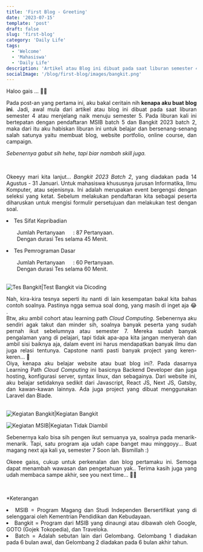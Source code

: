 ```yaml
---
title: 'First Blog - Greeting'
date: '2023-07-15'
template: 'post'
draft: false
slug: 'first-blog'
category: 'Daily Life'
tags:
  - 'Welcome'
  - 'Mahasiswa'
  - 'Daily Life'
description: 'Artikel atau Blog ini dibuat pada saat liburan semester 4 atau menjelang naik menuju semester 5. Liburan ini bertepatan dengan pendaftaran MSIB batch 5 dan Bangkit 2023 batch 2, maka aku habiskan liburan ini untuk belajar dan bersenang-senang.'
socialImage: '/blog/first-blog/images/bangkit.png'
---
```


<div style="text-align: justify">

Haloo gais ... 👋🏻

Pada post-an yang pertama ini, aku bakal ceritain nih <b>kenapa aku buat blog ini</b>. Jadi, awal mula dari artikel atau blog ini dibuat pada saat liburan semester 4 atau menjelang naik menuju semester 5. Pada liburan kali ini bertepatan dengan pendaftaran MSIB batch 5 dan Bangkit 2023 batch 2, maka dari itu aku habiskan liburan ini untuk belajar dan bersenang-senang salah satunya yaitu membuat blog, website portfolio, online course, dan campaign.

<i>Sebenernya gabut sih hehe, tapi biar nambah skill juga.</i>

<br />

</div>

<div style="text-align: justify">

Okeeyy mari kita lanjut... <i>Bangkit 2023 Batch 2</i>, yang diadakan pada 14 Agustus - 31 Januari. Untuk mahasiswa khususnya jurusan Informatika, Ilmu Komputer, atau sejenisnya. Ini adalah merupakan event bergengsi dengan seleksi yang ketat. Sebelum melakukan pendaftaran kita sebagai peserta diharuskan untuk mengisi formulir persetujuan dan melakukan test dengan soal.
<br />

<li>Tes Sifat Kepribadian</li>

&emsp;&emsp;Jumlah Pertanyaan &emsp; : 87 Pertanyaan. <br />
&emsp;&emsp;Dengan durasi Tes selama 45 Menit. <br />

<li>Tes Pemrograman Dasar</li>

&emsp;&emsp;Jumlah Pertanyaan &emsp; : 60 Pertanyaan. <br />
&emsp;&emsp;Dengan durasi Tes selama 60 Menit. <br /><br />

![Tes Bangkit|Test Bangkit via Dicoding](/blog/first-blog/images/tes.png)

Nah, kira-kira tesnya seperti itu nanti di lain kesempatan bakal kita bahas contoh soalnya. Pastinya ngga semua soal dong, yang masih di inget aja 😂 . <br />
Btw, aku ambil cohort atau learning path <i>Cloud Computing</i>. Sebenernya aku sendiri agak takut dan minder sih, soalnya banyak peserta yang sudah pernah ikut sebelumnya atau semester 7. Mereka sudah banyak pengalaman yang di pelajari, tapi tidak apa-apa kita jangan menyerah dan ambil sisi baiknya aja, dalam event ini harus mendapatkan banyak ilmu dan juga relasi tentunya. Capstone nanti pasti banyak project yang keren-keren... 🤩 <br />
Oiya, kenapa aku belajar website atau buat blog ini?. Pada dasarnya Learning Path <i>Cloud Computing</i> ini basicnya Backend Developer dan juga hosting, konfigurasi server, syntax linux, dan sebagainya. Dari website ini, aku belajar setidaknya sedikit dari Javascript, React JS, Next JS, Gatsby, dan kawan-kawan lainnya. Ada juga project yang dibuat menggunakan Laravel dan Blade. <br /><br />

![Kegiatan Bangkit|Kegiatan Bangkit](/blog/first-blog/images/acc.png)

![Kegiatan MSIB|Kegiatan Tidak Diambil](/blog/first-blog/images/decline.png)

Sebenernya kalo bisa sih pengen ikut semuanya ya, soalnya pada menarik-menarik. Tapi, satu program aja udah cape banget mau minggoyy... Buat magang next aja kali ya, semester 7 Soon lah. Bismillah :)

Okeee gaiss, cukup untuk perkenalan dan blog pertamaku ini. Semoga dapat menambah wawasan dan pengetahuan yak.. Terima kasih juga yang udah membaca sampe akhir, see you next time... 👋🏻

<br />

\*Keterangan

<li>MSIB = Program Magang dan Studi Independen Bersertifikat yang di selenggarai oleh Kementrian Pendidikan dan Kebudayaan.</li>
<li>Bangkit = Program dari MSIB yang dinaungi atau dibawah oleh Google, GOTO (Gojek Tokopedia), dan Traveloka.</li>
<li>Batch = Adalah sebutan lain dari Gelombang. Gelombang 1 diadakan pada 6 bulan awal, dan Gelombang 2 diadakan pada 6 bulan akhir tahun.</li>
</div>
